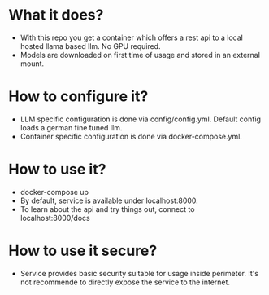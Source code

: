 # What it does? 
* With this repo you get a container which offers a rest api to a local hosted llama based llm. No GPU required.
* Models are downloaded on first time of usage and stored in an external mount.

# How to configure it?

* LLM specific configuration is done via config/config.yml. Default config loads a german fine tuned llm. 
* Container specific configuration is done via docker-compose.yml.

# How to use it?

* docker-compose up
* By default, service is available under localhost:8000.
* To learn about the api and try things out, connect to localhost:8000/docs

# How to use it secure?
* Service provides basic security suitable for usage inside perimeter. It's not recommende to directly expose the service to the internet.

